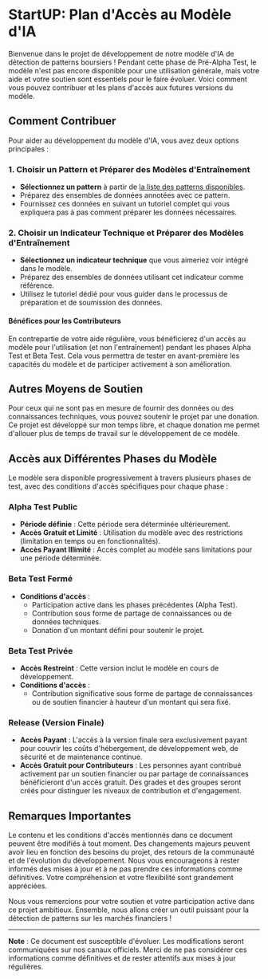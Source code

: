 # StartUP: Plan d'Accès au Modèle d'IA

Bienvenue dans le projet de développement de notre modèle d'IA de détection de patterns boursiers ! Pendant cette phase de Pré-Alpha Test, le modèle n'est pas encore disponible pour une utilisation générale, mais votre aide et votre soutien sont essentiels pour le faire évoluer. Voici comment vous pouvez contribuer et les plans d'accès aux futures versions du modèle.

## Comment Contribuer

Pour aider au développement du modèle d'IA, vous avez deux options principales :

### 1. Choisir un Pattern et Préparer des Modèles d'Entraînement
- **Sélectionnez un pattern** à partir de [la liste des patterns disponibles](#). 
- Préparez des ensembles de données annotées avec ce pattern.
- Fournissez ces données en suivant un tutoriel complet qui vous expliquera pas à pas comment préparer les données nécessaires.

### 2. Choisir un Indicateur Technique et Préparer des Modèles d'Entraînement
- **Sélectionnez un indicateur technique** que vous aimeriez voir intégré dans le modèle.
- Préparez des ensembles de données utilisant cet indicateur comme référence.
- Utilisez le tutoriel dédié pour vous guider dans le processus de préparation et de soumission des données.

#### Bénéfices pour les Contributeurs
En contrepartie de votre aide régulière, vous bénéficierez d'un accès au modèle pour l'utilisation (et non l'entraînement) pendant les phases Alpha Test et Beta Test. Cela vous permettra de tester en avant-première les capacités du modèle et de participer activement à son amélioration.

## Autres Moyens de Soutien

Pour ceux qui ne sont pas en mesure de fournir des données ou des connaissances techniques, vous pouvez soutenir le projet par une donation. Ce projet est développé sur mon temps libre, et chaque donation me permet d'allouer plus de temps de travail sur le développement de ce modèle.

## Accès aux Différentes Phases du Modèle

Le modèle sera disponible progressivement à travers plusieurs phases de test, avec des conditions d'accès spécifiques pour chaque phase :

### Alpha Test Public
- **Période définie** : Cette période sera déterminée ultérieurement.
- **Accès Gratuit et Limité** : Utilisation du modèle avec des restrictions (limitation en temps ou en fonctionnalités).
- **Accès Payant Illimité** : Accès complet au modèle sans limitations pour une période déterminée.

### Beta Test Fermé
- **Conditions d'accès** :
  - Participation active dans les phases précédentes (Alpha Test).
  - Contribution sous forme de partage de connaissances ou de données techniques.
  - Donation d'un montant défini pour soutenir le projet.

### Beta Test Privée
- **Accès Restreint** : Cette version inclut le modèle en cours de développement.
- **Conditions d'accès** :
  - Contribution significative sous forme de partage de connaissances ou de soutien financier à hauteur d'un montant qui sera fixé.

### Release (Version Finale)
- **Accès Payant** : L'accès à la version finale sera exclusivement payant pour couvrir les coûts d'hébergement, de développement web, de sécurité et de maintenance continue.
- **Accès Gratuit pour Contributeurs** : Les personnes ayant contribué activement par un soutien financier ou par partage de connaissances bénéficieront d'un accès gratuit. Des grades et des groupes seront créés pour distinguer les niveaux de contribution et d'engagement.

## Remarques Importantes

Le contenu et les conditions d'accès mentionnés dans ce document peuvent être modifiés à tout moment. Des changements majeurs peuvent avoir lieu en fonction des besoins du projet, des retours de la communauté et de l'évolution du développement. Nous vous encourageons à rester informés des mises à jour et à ne pas prendre ces informations comme définitives. Votre compréhension et votre flexibilité sont grandement appréciées.

Nous vous remercions pour votre soutien et votre participation active dans ce projet ambitieux. Ensemble, nous allons créer un outil puissant pour la détection de patterns sur les marchés financiers !

---

**Note** : Ce document est susceptible d'évoluer. Les modifications seront communiquées sur nos canaux officiels. Merci de ne pas considérer ces informations comme définitives et de rester attentifs aux mises à jour régulières.


